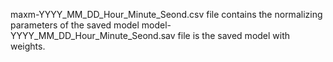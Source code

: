 maxm-YYYY_MM_DD_Hour_Minute_Seond.csv file contains the normalizing parameters of the saved model
model-YYYY_MM_DD_Hour_Minute_Seond.sav file is the saved model with weights.
